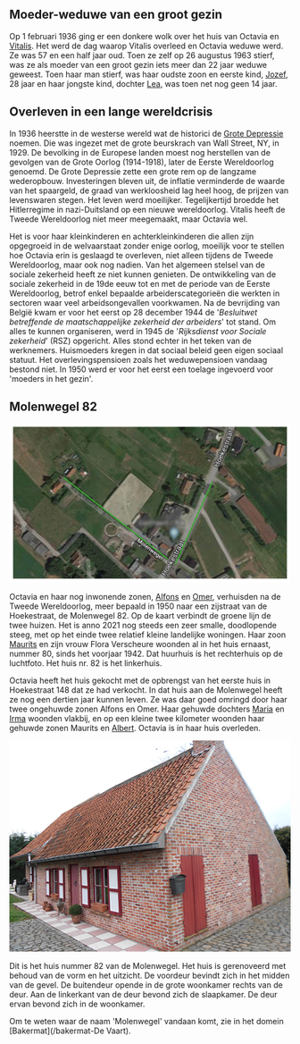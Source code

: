 ## Moeder-weduwe van een groot gezin

Op 1 februari 1936 ging er een donkere wolk over het huis van Octavia en [Vitalis](/1879-vitalis-de-bleeckere). Het werd de dag waarop Vitalis overleed en Octavia weduwe werd. Ze was 57 en een half jaar oud. Toen ze zelf op 26 augustus 1963 stierf, was ze als moeder van een groot gezin iets meer dan 22 jaar weduwe geweest. Toen haar man stierf, was haar oudste zoon en eerste kind, [Jozef](/1907-jozef-de-bleeckere), 28 jaar en haar jongste kind, dochter [Lea](/1922-lea-de-bleeckere), was toen net nog geen 14 jaar. 

## Overleven in een lange wereldcrisis

In 1936 heerstte in de westerse wereld wat de historici de [Grote Depressie](https://nl.wikipedia.org/wiki/Crisis_van_de_jaren_30) noemen. Die was ingezet met de grote beurskrach van Wall Street, NY, in 1929. De bevolking in de Europese landen moest nog herstellen van de gevolgen van de Grote Oorlog (1914-1918), later de Eerste Wereldoorlog genoemd. De Grote Depressie zette een grote rem op de langzame wederopbouw. Investeringen bleven uit, de inflatie verminderde de waarde van het spaargeld, de graad van werkloosheid lag heel hoog, de prijzen van levenswaren stegen. Het leven werd moeilijker. Tegelijkertijd broedde het Hitlerregime in nazi-Duitsland op een nieuwe wereldoorlog. Vitalis heeft de Tweede Wereldoorlog niet meer meegemaakt, maar Octavia wel. 

Het is voor haar kleinkinderen en achterkleinkinderen die allen zijn opgegroeid in de welvaarstaat zonder enige oorlog, moeilijk voor te stellen hoe Octavia erin is geslaagd te overleven, niet alleen tijdens de Tweede Wereldoorlog, maar ook nog nadien. Van het algemeen stelsel van de sociale zekerheid heeft ze niet kunnen genieten. De ontwikkeling van de  sociale zekerheid in de 19de eeuw tot en met de periode van de Eerste Wereldoorlog, betrof enkel bepaalde arbeiderscategorieën die werkten in sectoren waar veel arbeidsongevallen voorkwamen. Na de bevrijding van België kwam er voor het eerst op 28 december 1944 de '_Besluitwet betreffende de maatschappelijke zekerheid der arbeiders_' tot stand. Om alles te kunnen organiseren, werd in 1945 de '_Rijksdienst voor Sociale zekerheid_' (RSZ) opgericht. Alles stond echter in het teken van de werknemers. Huismoeders kregen in dat sociaal beleid geen eigen sociaal statuut. Het overlevingspensioen zoals het weduwepensioen vandaag bestond niet. In 1950 werd er voor het eerst een toelage ingevoerd voor 'moeders in het gezin'. 

## Molenwegel 82

![mwgr](mwgr.jpg)

Octavia en haar nog inwonende zonen, [Alfons](/1911-alfons-de-bleeckere) en [Omer](/1912-omer-de-bleeckere), verhuisden na de Tweede Wereldoorlog, meer bepaald in 1950 naar een zijstraat van de Hoekestraat, de Molenwegel 82. Op de kaart verbindt de groene lijn de twee huizen. Het is anno 2021 nog steeds een zeer smalle, doodlopende steeg, met op het einde twee relatief kleine landelijke woningen. Haar zoon [Maurits](/1916-maurits-de-bleeckere) en zijn vrouw Flora Verscheure woonden al in het huis ernaast, nummer 80, sinds het voorjaar 1942. Dat huurhuis is het rechterhuis op de luchtfoto. Het huis nr. 82 is het linkerhuis. 

Octavia heeft het huis gekocht met de opbrengst van het eerste huis in Hoekestraat 148 dat ze had verkocht. In dat huis aan de Molenwegel heeft ze nog een dertien jaar kunnen leven. Ze was daar goed omringd door haar twee ongehuwde zonen Alfons en Omer. Haar gehuwde dochters [Maria](/1908-maria-de-bleeckere) en [Irma](/1913-irma-de-bleeckere) woonden vlakbij, en op een kleine twee kilometer woonden haar gehuwde zonen Maurits en [Albert](/1918-albert-de-bleeckere). Octavia is in haar huis overleden.

![82](82.jpg) 

Dit is het huis nummer 82 van de Molenwegel. Het huis is gerenoveerd met behoud van de vorm en het uitzicht. De voordeur bevindt zich in het midden van de gevel. De buitendeur opende in de grote woonkamer rechts van de deur. Aan de linkerkant van de deur bevond zich de slaapkamer. De deur ervan bevond zich in de woonkamer. 

Om te weten waar de naam 'Molenwegel' vandaan komt, zie in het domein [Bakermat](/bakermat-De Vaart).  

## 